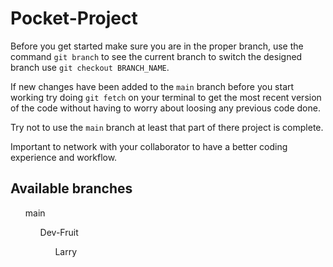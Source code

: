 # Pocket-Project

Before you get started make sure you are in the proper branch, use the command `git branch` to see the current branch
to switch the designed branch use `git checkout BRANCH_NAME`.

If new changes have been added to the `main` branch before you start working try doing `git fetch` on your terminal 
to get the most recent version of the code without having to worry about loosing any previous code done.

Try not to use the `main` branch at least that part of there project is complete.

Important to network with your collaborator to have a better coding experience and workflow.

## Available branches

<ul> main
<ul> Dev-Fruit
<ul> Larry
